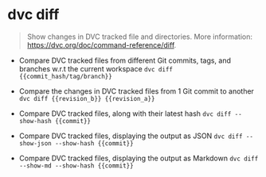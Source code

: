 # dvc diff
> Show changes in DVC tracked file and directories.
> More information: <https://dvc.org/doc/command-reference/diff>.

- Compare DVC tracked files from different Git commits, tags, and branches w.r.t the current workspace
`dvc diff {{commit_hash/tag/branch}}`

- Compare the changes in DVC tracked files from 1 Git commit to another
`dvc diff {{revision_b}} {{revision_a}}`

- Compare DVC tracked files, along with their latest hash
`dvc diff --show-hash {{commit}}`

- Compare DVC tracked files, displaying the output as JSON
`dvc diff --show-json --show-hash {{commit}}`

- Compare DVC tracked files, displaying the output as Markdown
`dvc diff --show-md --show-hash {{commit}}`
